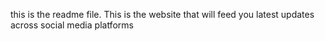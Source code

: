 this is the readme file. This is the website that will feed you latest updates across social media platforms
